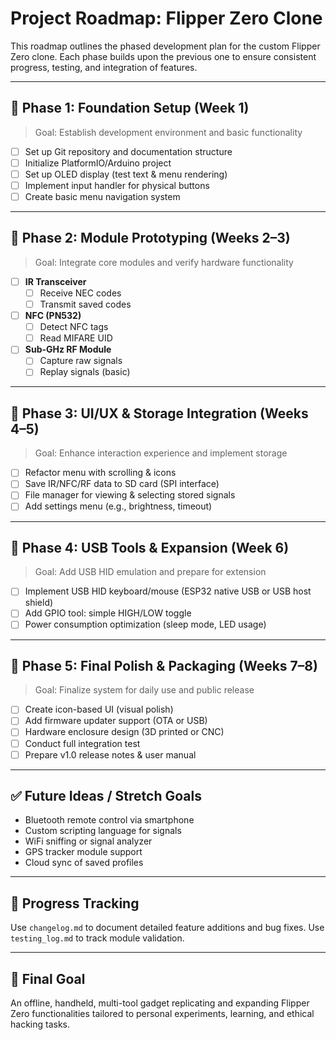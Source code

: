 # Project Roadmap: Flipper Zero Clone

This roadmap outlines the phased development plan for the custom Flipper Zero clone. Each phase builds upon the previous one to ensure consistent progress, testing, and integration of features.

---

## 📍 Phase 1: Foundation Setup (Week 1)
> Goal: Establish development environment and basic functionality

- [ ] Set up Git repository and documentation structure
- [ ] Initialize PlatformIO/Arduino project
- [ ] Set up OLED display (test text & menu rendering)
- [ ] Implement input handler for physical buttons
- [ ] Create basic menu navigation system

---

## 📍 Phase 2: Module Prototyping (Weeks 2–3)
> Goal: Integrate core modules and verify hardware functionality

- [ ] **IR Transceiver**
  - [ ] Receive NEC codes
  - [ ] Transmit saved codes

- [ ] **NFC (PN532)**
  - [ ] Detect NFC tags
  - [ ] Read MIFARE UID

- [ ] **Sub-GHz RF Module**
  - [ ] Capture raw signals
  - [ ] Replay signals (basic)

---

## 📍 Phase 3: UI/UX & Storage Integration (Weeks 4–5)
> Goal: Enhance interaction experience and implement storage

- [ ] Refactor menu with scrolling & icons
- [ ] Save IR/NFC/RF data to SD card (SPI interface)
- [ ] File manager for viewing & selecting stored signals
- [ ] Add settings menu (e.g., brightness, timeout)

---

## 📍 Phase 4: USB Tools & Expansion (Week 6)
> Goal: Add USB HID emulation and prepare for extension

- [ ] Implement USB HID keyboard/mouse (ESP32 native USB or USB host shield)
- [ ] Add GPIO tool: simple HIGH/LOW toggle
- [ ] Power consumption optimization (sleep mode, LED usage)

---

## 📍 Phase 5: Final Polish & Packaging (Weeks 7–8)
> Goal: Finalize system for daily use and public release

- [ ] Create icon-based UI (visual polish)
- [ ] Add firmware updater support (OTA or USB)
- [ ] Hardware enclosure design (3D printed or CNC)
- [ ] Conduct full integration test
- [ ] Prepare v1.0 release notes & user manual

---

## ✅ Future Ideas / Stretch Goals
- Bluetooth remote control via smartphone
- Custom scripting language for signals
- WiFi sniffing or signal analyzer
- GPS tracker module support
- Cloud sync of saved profiles

---

## 🔁 Progress Tracking
Use `changelog.md` to document detailed feature additions and bug fixes.
Use `testing_log.md` to track module validation.

---

## 🎯 Final Goal
An offline, handheld, multi-tool gadget replicating and expanding Flipper Zero functionalities tailored to personal experiments, learning, and ethical hacking tasks.